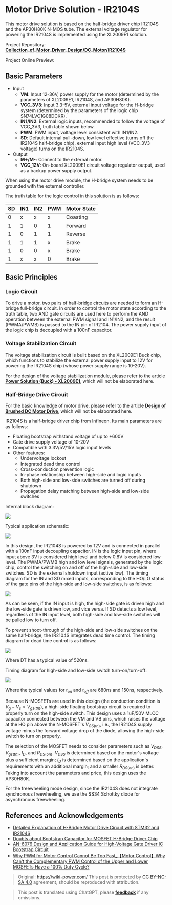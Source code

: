 # Motor Drive Solution - IR2104S

This motor drive solution is based on the half-bridge driver chip IR2104S and the AP30H80K N-MOS tube. The external voltage regulator for powering the IR2104S is implemented using the XL2009E1 solution.

Project Repository: [**Collection_of_Motor_Driver_Design/DC_Motor/IR2104S**](https://github.com/linyuxuanlin/Collection_of_Motor_Driver_Design/tree/main/DC_Motor/IR2104S)

Project Online Preview:

<div class="altium-iframe-viewer">
  <div
    class="altium-ecad-viewer"
    data-project-src="https://github.com/linyuxuanlin/Collection_of_Motor_Driver_Design/raw/main/DC_Motor/IR2104S/IR2104S.zip"
  ></div>
</div>

## Basic Parameters

- Input
  - **VM**: Input 12-36V, power supply for the motor (determined by the parameters of XL2009E1, IR2104S, and AP30H80K).
  - **VCC_3V3**: Input 3.3-5V, external input voltage for the H-bridge system (determined by the parameters of the logic chip SN74LVC1G08DCKR).
  - **IN1/IN2**: External logic inputs, recommended to follow the voltage of VCC_3V3, truth table shown below.
  - **PWM**: PWM input, voltage level consistent with IN1/IN2.
  - **SD**: Default internal pull-down, low level effective (turns off the IR2104S half-bridge chip), external input high level (VCC_3V3 voltage) turns on the IR2104S.
- Output
  - **M+/M-**: Connect to the external motor.
  - **VCC_12V**: On-board XL2009E1 circuit voltage regulator output, used as a backup power supply output.

When using the motor drive module, the H-bridge system needs to be grounded with the external controller.

The truth table for the logic control in this solution is as follows:

| SD  | IN1 | IN2 | PWM | Motor State |
| --- | --- | --- | --- | ----------- |
| 0   | x   | x   | x   | Coasting    |
| 1   | 1   | 0   | 1   | Forward     |
| 1   | 0   | 1   | 1   | Reverse     |
| 1   | 1   | 1   | x   | Brake       |
| 1   | 0   | 0   | x   | Brake       |
| 1   | x   | x   | 0   | Brake       |

## Basic Principles

### Logic Circuit

To drive a motor, two pairs of half-bridge circuits are needed to form an H-bridge full-bridge circuit. In order to control the motor state according to the truth table, two AND gate circuits are used here to perform the AND operation between the external PWM signal and IN1/IN2, and the result (PWMA/PWMB) is passed to the IN pin of IR2104. The power supply input of the logic chip is decoupled with a 100nF capacitor.

### Voltage Stabilization Circuit

The voltage stabilization circuit is built based on the XL2009E1 Buck chip, which functions to stabilize the external power supply input to 12V for powering the IR2104S chip (whose power supply range is 10-20V).

For the design of the voltage stabilization module, please refer to the article [**Power Solution (Buck) - XL2009E1**](https://wiki-power.com/%E7%94%B5%E6%BA%90%E6%96%B9%E6%A1%88%EF%BC%88Buck%EF%BC%89-XL2009E1), which will not be elaborated here.

### Half-Bridge Drive Circuit

For the basic knowledge of motor drive, please refer to the article [**Design of Brushed DC Motor Drive**](https://wiki-power.com/%E7%9B%B4%E6%B5%81%E6%9C%89%E5%88%B7%E7%94%B5%E6%9C%BA%E9%A9%B1%E5%8A%A8%E7%9A%84%E8%AE%BE%E8%AE%A1), which will not be elaborated here.

IR2104S is a half-bridge driver chip from Infineon. Its main parameters are as follows:

- Floating bootstrap withstand voltage of up to +600V
- Gate drive supply voltage of 10-20V
- Compatible with 3.3V/5V/15V logic input levels
- Other features:
  - Undervoltage lockout
  - Integrated dead time control
  - Cross-conduction prevention logic
  - In-phase relationship between high-side and logic inputs
  - Both high-side and low-side switches are turned off during shutdown
  - Propagation delay matching between high-side and low-side switches

Internal block diagram:

![](https://media.wiki-power.com/img/20220407155726.png)

Typical application schematic:

![](https://media.wiki-power.com/img/20220407155457.png)

In this design, the IR2104S is powered by 12V and is connected in parallel with a 100nF input decoupling capacitor. IN is the logic input pin, where input above 3V is considered high level and below 0.8V is considered low level. The PWMA/PWMB high and low level signals, generated by the logic chip, control the switching on and off of the high-side and low-side switches. SD is the external shutdown input (active low). The timing diagram for the IN and SD mixed inputs, corresponding to the HO/LO status of the gate pins of the high-side and low-side switches, is as follows:

![](https://media.wiki-power.com/img/20220407153203.png)

As can be seen, if the IN input is high, the high-side gate is driven high and the low-side gate is driven low, and vice versa. If SD detects a low level, regardless of the IN input level, both high-side and low-side switches will be pulled low to turn off.

To prevent shoot-through of the high-side and low-side switches on the same half-bridge, the IR2104S integrates dead time control. The timing diagram for dead time control is as follows:

![](https://media.wiki-power.com/img/20220407153300.png)

Where DT has a typical value of 520ns.

Timing diagram for high-side and low-side switch turn-on/turn-off:

![](https://media.wiki-power.com/img/20220407153941.png)

Where the typical values for $t_{on}$ and $t_{off}$ are 680ns and 150ns, respectively.

Because N-MOSFETs are used in this design (the conduction condition is $V_g-V_s>V_{gs(th)}$), a high-side floating bootstrap circuit is required to properly turn on the high-side switch. This design uses a 1uF/50V MLCC capacitor connected between the VM and VB pins, which raises the voltage at the HO pin above the N-MOSFET's $V_{GS(th)}$, i.e., the IR2104S supply voltage minus the forward voltage drop of the diode, allowing the high-side switch to turn on properly.

The selection of the MOSFET needs to consider parameters such as $V_{DSS}$, $V_{gs(th)}$, $I_D$, and $R_{DS(on)}$. $V_{DSS}$ is determined based on the motor's voltage plus a sufficient margin; $I_D$ is determined based on the application's requirements with an additional margin; and a smaller $R_{DS(on)}$ is better. Taking into account the parameters and price, this design uses the AP30H80K.

For the freewheeling mode design, since the IR2104S does not integrate synchronous freewheeling, we use the SS34 Schottky diode for asynchronous freewheeling.

## References and Acknowledgements

- [Detailed Explanation of H-Bridge Motor Drive Circuit with STM32 and IR2104S](https://blog.csdn.net/qq_39400113/article/details/108909800)
- [Doubts about Bootstrap Capacitor for MOSFET H-Bridge Driver Chip](https://www.amobbs.com/thread-5716927-1-1.html)
- [AN-6076 Design and Application Guide for High-Voltage Gate Driver IC Bootstrap Circuit](http://file.elecfans.com/web1/M00/0E/2C/pIYBAFocSwiAd48MAA0ls-d5YeY046.pdf)
- [Why PWM for Motor Control Cannot Be Too Fast\_【Motor Control】Why Can't the Complementary PWM Control of the Upper and Lower MOSFETs Have a 100% Duty Cycle?](https://blog.csdn.net/weixin_39883129/article/details/111642277)

> Original: <https://wiki-power.com/>
> This post is protected by [CC BY-NC-SA 4.0](https://creativecommons.org/licenses/by/4.0/deed.en) agreement, should be reproduced with attribution.

> This post is translated using ChatGPT, please [**feedback**](https://github.com/linyuxuanlin/Wiki_MkDocs/issues/new) if any omissions.
